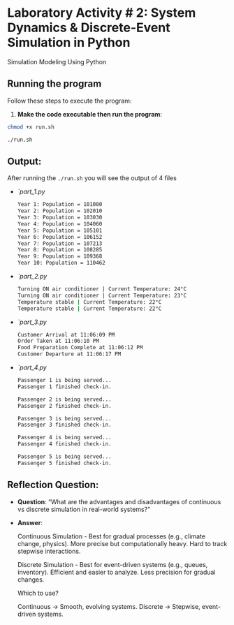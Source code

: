 # Laboratory Activity # 2: System Dynamics & Discrete-Event Simulation in Python

Simulation Modeling Using Python

## Running the program

Follow these steps to execute the program:

1. **Make the code executable then run the program**:
```bash
chmod +x run.sh
```
```bash
./run.sh
```

## Output:

After running the `./run.sh` you will see the output of 4 files

- *`part_1.py*
    ```bash
    Year 1: Population = 101000
    Year 2: Population = 102010
    Year 3: Population = 103030
    Year 4: Population = 104060
    Year 5: Population = 105101
    Year 6: Population = 106152
    Year 7: Population = 107213
    Year 8: Population = 108285
    Year 9: Population = 109368
    Year 10: Population = 110462
    ```

- *`part_2.py*
    ```bash
    Turning ON air conditioner | Current Temperature: 24°C
    Turning ON air conditioner | Current Temperature: 23°C
    Temperature stable | Current Temperature: 22°C
    Temperature stable | Current Temperature: 22°C
    ```

- *`part_3.py*
    ```bash
    Customer Arrival at 11:06:09 PM
    Order Taken at 11:06:10 PM
    Food Preparation Complete at 11:06:12 PM
    Customer Departure at 11:06:17 PM
    ```
- *`part_4.py*
    ```bash
    Passenger 1 is being served...
    Passenger 1 finished check-in.

    Passenger 2 is being served...
    Passenger 2 finished check-in.

    Passenger 3 is being served...
    Passenger 3 finished check-in.

    Passenger 4 is being served...
    Passenger 4 finished check-in.

    Passenger 5 is being served...
    Passenger 5 finished check-in.
    ```

## Reflection Question: 
- **Question**: “What are the advantages and disadvantages of continuous vs discrete simulation in real-world systems?”

- **Answer**: 

    Continuous Simulation - Best for gradual processes (e.g., climate change, physics). More precise but computationally heavy. Hard to track stepwise interactions.

    Discrete Simulation - Best for event-driven systems (e.g., queues, inventory). Efficient and easier to analyze. Less precision for gradual changes.

    Which to use?

    Continuous → Smooth, evolving systems.
    Discrete → Stepwise, event-driven systems.
